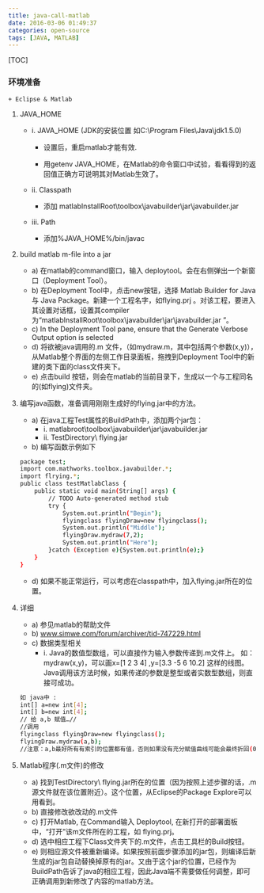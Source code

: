 ```yaml
---
title: java-call-matlab
date: 2016-03-06 01:49:37
categories: open-source
tags: [JAVA, MATLAB]
---
```


[TOC]

###  环境准备

    + Eclipse & Matlab

1. JAVA_HOME

    - i. JAVA_HOME (JDK的安装位置 如C:\Program Files\Java\jdk1.5.0)

        - 设置后，重启matlab才能有效.

        - 用getenv JAVA_HOME，在Matlab的命令窗口中试验，看看得到的返回值正确方可说明其对Matlab生效了。

    - ii. Classpath
        - 添加 matlabInstallRoot\toolbox\javabuilder\jar\javabuilder.jar
    - iii. Path
        - 添加%JAVA_HOME%/bin/javac

2. build matlab m-file into a jar
    - a) 在matlab的command窗口，输入 deploytool。会在右侧弹出一个新窗口（Deployment Tool）。
    - b) 在Deployment Tool中，点击new按钮，选择 Matlab Builder for Java 与 Java Package。新建一个工程名字，如flying.prj 。对该工程，要进入其设置对话框，设置其compiler为“matlabInstallRoot\toolbox\javabuilder\jar\javabuilder.jar ”。
    - c) In the Deployment Tool pane, ensure that the Generate Verbose Output option is selected
    - d) 将欲被java调用的.m 文件，（如mydraw.m，其中包括两个参数(x,y)），从Matlab整个界面的左侧工作目录面板，拖拽到Deployment Tool中的新建的类下面的class文件夹下。
    - e) 点击build 按钮，则会在matlab的当前目录下，生成以一个与工程同名的(如flying)文件夹。

3. 编写java函数，准备调用刚刚生成好的flying.jar中的方法。
    - a) 在java工程Test属性的BuildPath中，添加两个jar包：
        - i. matlabroot\toolbox\javabuilder\jar\javabuilder.jar
        - ii. TestDirectory\ flying.jar
    - b) 编写函数示例如下

    ``` bash
    package test;
    import com.mathworks.toolbox.javabuilder.*;
    import flrying.*;
    public class testMatlabClass {
        public static void main(String[] args) {
            // TODO Auto-generated method stub
            try {
                System.out.println("Begin");
                flyingclass flyingDraw=new flyingclass();
                System.out.println("Middle");
                flyingDraw.mydraw(7,2);
                System.out.println("Here");
            }catch (Exception e){System.out.println(e);}
        }
    }
    ```

    - d) 如果不能正常运行，可以考虑在classpath中，加入flying.jar所在的位置。
4. 详细
    - a) 参见matlab的帮助文件
    - b) www.simwe.com/forum/archiver/tid-747229.html
    - c) 数据类型相关
        - i. Java的数值型数组，可以直接作为输入参数传递到.m文件上。
        如：mydraw(x,y)，可以画x=[1 2 3 4] ,y=[3.3 -5 6 10.2] 这样的线图。Java调用该方法时候，如果传递的参数是整型或者实数型数组，则直接可成功。

    ``` bash
    如 java中 :
    int[] a=new int[4];
    int[] b=new int[4];
    // 给 a,b 赋值…//
    //调用
    flyingclass flyingDraw=new flyingclass();
    flyingDraw.mydraw(a,b);
    //注意：a,b最好所有有索引的位置都有值，否则如果没有充分赋值曲线可能会最终折回(0,0)点。
    ```
5. Matlab程序(.m文件)的修改
    - a) 找到TestDirectory\ flying.jar所在的位置（因为按照上述步骤的话，.m源文件就在该位置附近）。这个位置，从Eclipse的Package Explore可以用看到。
    - b) 直接修改欲改动的.m文件
    - c) 打开Matlab, 在Command输入 Deploytool, 在新打开的部署面板中，“打开”该m文件所在的工程，如 flying.prj。
    - d) 选中相应工程下Class文件夹下的.m文件，点击工具栏的Build按钮。
    - e) 则相应源文件被重新编译。如果按照前面步骤添加的jar包，则编译后新生成的jar包自动替换掉原有的jar。又由于这个jar的位置，已经作为BuildPath告诉了java的相应工程，因此Java端不需要做任何调整，即可正确调用到新修改了内容的matlab方法。
